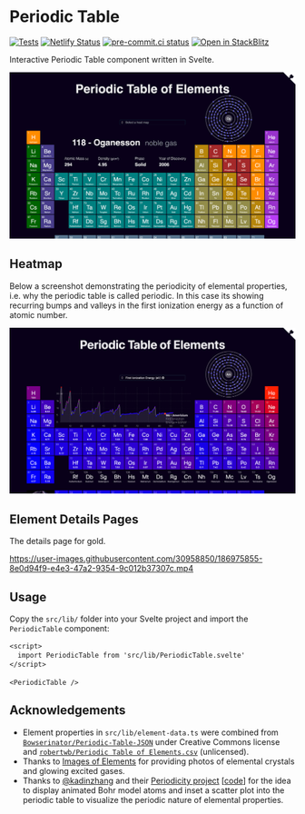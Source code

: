 # Periodic Table

[![Tests](https://github.com/janosh/periodic-table/actions/workflows/test.yml/badge.svg)](https://github.com/janosh/periodic-table/actions/workflows/test.yml)
[![Netlify Status](https://api.netlify.com/api/v1/badges/42b5fd04-c538-4e3c-bd69-73e383989cfd/deploy-status)](https://app.netlify.com/sites/ptable-elements/deploys)
[![pre-commit.ci status](https://results.pre-commit.ci/badge/github/janosh/periodic-table/main.svg?badge_token=nUqJfPCFS4uyMwcFSDIfdQ)](https://results.pre-commit.ci/latest/github/janosh/periodic-table/main?badge_token=nUqJfPCFS4uyMwcFSDIfdQ)
[![Open in StackBlitz](https://img.shields.io/badge/Open%20in-StackBlitz-darkblue?logo=pytorchlightning)](https://stackblitz.com/github/janosh/periodic-table)

Interactive Periodic Table component written in Svelte.

![Screenshot of periodic table](static/2022-08-08-screenshot.png)

## Heatmap

Below a screenshot demonstrating the periodicity of elemental properties, i.e. why the periodic table is called periodic. In this case its showing recurring bumps and valleys in the first ionization energy as a function of atomic number.

![Screenshot of periodic table heatmap](static/2022-08-08-screenshot-heatmap.png)

## Element Details Pages

The details page for gold.

<https://user-images.githubusercontent.com/30958850/186975855-8e0d94f9-e4e3-47a2-9354-9c012b37307c.mp4>

## Usage

Copy the `src/lib/` folder into your Svelte project and import the `PeriodicTable` component:

```svelte
<script>
  import PeriodicTable from 'src/lib/PeriodicTable.svelte'
</script>

<PeriodicTable />
```

## Acknowledgements

- Element properties in `src/lib/element-data.ts` were combined from [`Bowserinator/Periodic-Table-JSON`](https://github.com/Bowserinator/Periodic-Table-JSON/blob/master/PeriodicTableJSON.json) under Creative Commons license and [`robertwb/Periodic Table of Elements.csv`](https://gist.github.com/robertwb/22aa4dbfb6bcecd94f2176caa912b952) (unlicensed).
- Thanks to [Images of Elements](https://images-of-elements.com) for providing photos of elemental crystals and glowing excited gases.
- Thanks to [@kadinzhang](https://github.com/kadinzhang) and their [Periodicity project](https://ptable.netlify.app) [[code](https://github.com/kadinzhang/Periodicity)] for the idea to display animated Bohr model atoms and inset a scatter plot into the periodic table to visualize the periodic nature of elemental properties.
